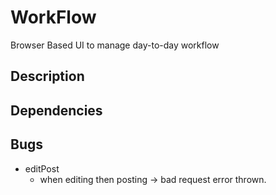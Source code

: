 # WorkFlow
Browser Based UI to manage day-to-day workflow

## Description

## Dependencies 

## Bugs

* editPost
    * when editing then posting -> bad request error thrown.
